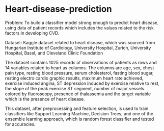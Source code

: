 # Heart-disease-prediction

Problem: To build a classifier model strong enough to predict heart disease, using data of patient records
which includes the values related to the risk factors in developing CVD. 

Dataset: Kaggle dataset related to heart
disease, which was sourced from Hungarian Institute of Cardiology, University Hospital, Zurich,
University Hospital, Basel, and Cleveland Clinic Foundation

The dataset contains 1025 records of observations of patients as rows and 14 variables related to
heart as columns. The columns are age, sex, chest pain type, resting blood pressure, serum
cholesterol, fasting blood sugar, resting electro cardio graphic results, maximum heart rate
achieved, exercise induced angina, ST depression induced by exercise relative to rest, the slope of
the peak exercise ST segment, number of major vessels colored by fluoroscopy, presence of
thalassemia and the target variable which is the presence of heart disease.

This dataset, after preprocessing and feature selection, is used to train classifiers like Support
Learning Machine, Decision Trees, and one of the ensemble learning approach, which is random
forest classifier and tested for accuracies.
